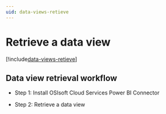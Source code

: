 ```yaml
---
uid: data-views-retieve
---
```


# Retrieve a data view

[!include[data-views-retieve](../../../_includes/data-views-retrieve.md)]

## Data view retrieval workflow

- Step 1: Install OSIsoft Cloud Services Power BI Connector

- Step 2: Retrieve a data view